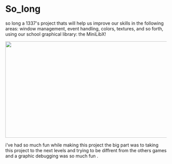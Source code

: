 # So_long

so long a 1337's project thats will help us improve our skills in the following areas: window management, event handling, colors, textures, and so forth, using our school graphical library: the MiniLibX!


<img src="https://s7.gifyu.com/images/Screen-Recording-2022-04-28-at-8.12.56-PM.gif" width="1000" height="300" />



i've had so much fun while making this project the big part was to taking this project to the next levels and trying to be diffrent from the others games and a graphic debugging was so much fun .
